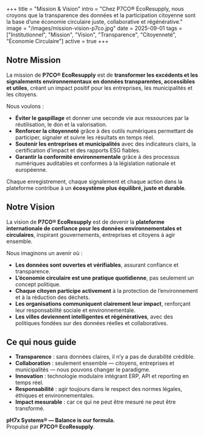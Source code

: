+++
title = "Mission & Vision"
intro = "Chez P7CO® EcoResupply, nous croyons que la transparence des données et la participation citoyenne sont la base d’une économie circulaire juste, collaborative et régénérative."
image = "/images/mission-vision-p7co.jpg"
date = 2025-09-01
tags = ["Institutionnel", "Mission", "Vision", "Transparence", "Citoyenneté", "Économie Circulaire"]
active = true
+++

## Notre Mission
La mission de **P7CO® EcoResupply** est de **transformer les excédents et les signalements environnementaux en données transparentes, accessibles et utiles**, créant un impact positif pour les entreprises, les municipalités et les citoyens.  

Nous voulons :  
- **Éviter le gaspillage** et donner une seconde vie aux ressources par la réutilisation, le don et la valorisation.  
- **Renforcer la citoyenneté** grâce à des outils numériques permettant de participer, signaler et suivre les résultats en temps réel.  
- **Soutenir les entreprises et municipalités** avec des indicateurs clairs, la certification d’impact et des rapports ESG fiables.  
- **Garantir la conformité environnementale** grâce à des processus numériques auditables et conformes à la législation nationale et européenne.  

Chaque enregistrement, chaque signalement et chaque action dans la plateforme contribue à un **écosystème plus équilibré, juste et durable**.

## Notre Vision
La vision de **P7CO® EcoResupply** est de devenir la **plateforme internationale de confiance pour les données environnementales et circulaires**, inspirant gouvernements, entreprises et citoyens à agir ensemble.  

Nous imaginons un avenir où :  
- **Les données sont ouvertes et vérifiables**, assurant confiance et transparence.  
- **L’économie circulaire est une pratique quotidienne**, pas seulement un concept politique.  
- **Chaque citoyen participe activement** à la protection de l’environnement et à la réduction des déchets.  
- **Les organisations communiquent clairement leur impact**, renforçant leur responsabilité sociale et environnementale.  
- **Les villes deviennent intelligentes et régénératives**, avec des politiques fondées sur des données réelles et collaboratives.  

## Ce qui nous guide
- **Transparence** : sans données claires, il n’y a pas de durabilité crédible.  
- **Collaboration** : seulement ensemble — citoyens, entreprises et municipalités — nous pouvons changer le paradigme.  
- **Innovation** : technologie modulaire intégrant ERP, API et reporting en temps réel.  
- **Responsabilité** : agir toujours dans le respect des normes légales, éthiques et environnementales.  
- **Impact mesurable** : car ce qui ne peut être mesuré ne peut être transformé.  

**pH7x Systems® — Balance is our formula.**  
Propulsé par **P7CO® EcoResupply**.
